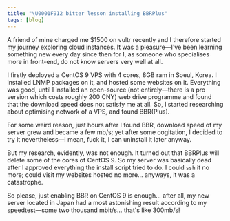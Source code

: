 ```yaml
---
title: "\U0001F912 bitter lesson installing BBRPlus"
tags: [blog]
---
```


A friend of mine charged me $1500 on vultr recently and I therefore started my journey exploring cloud instances. It was a pleasure—I've been learning something new every day since then for I, as someone who specialises more in front-end, do not know servers very well at all.

I firstly deployed a CentOS 9 VPS with 4 cores, 8GB ram in Soeul, Korea. I installed LNMP packages on it, and hosted some websites on it. Everything was good, until I installed an open-source (not entirely—there is a pro version which costs roughly 200 CNY) web drive programme and found that the download speed does not satisfy me at all. So, I started researching about optimising network of a VPS, and found BBR(Plus).

For some weird reason, just hours after I found BBR, download speed of my server grew and became a few mb/s; yet after some cogitation, I decided to try it nevertheless—I mean, fuck it, I can uninstall it later anyway.

But my research, evidently, was not enough. It turned out that BBRPlus will delete some of the cores of CentOS 9. So my server was basically dead after I approved everything the install script tried to do. I could `ssh` it no more; could visit my websites hosted no more... anyways, it was a catastrophe.

So please, just enabling BBR on CentOS 9 is enough... after all, my new server located in Japan had a most astonishing result according to my speedtest—some two thousand mbit/s... that's like 300mb/s!
